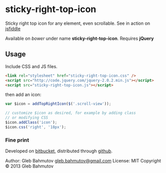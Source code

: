 # sticky-right-top-icon

Sticky right top icon for any element, even scrollable. See in action
on [jsfiddle](http://jsfiddle.net/gleb_bahmutov/r4MEx/2/)

Available on *bower* under name **sticky-right-top-icon**.
Requires **jQuery**

## Usage

Include CSS and JS files.

```html
<link rel="stylesheet" href="sticky-right-top-icon.css" />
<script src="http://code.jquery.com/jquery-2.0.2.min.js"></script>
<script src="sticky-right-top-icon.js"></script>
```

then add an icon:

```javascript
var $icon = addTopRightIcon($('.scroll-view'));

// customize $icon as desired, for example by adding class
// or modifying CSS
$icon.addClass('icon');
$icon.css('right', '18px');
```

### Fine print

Developed on [bitbucket](https://bitbucket.org/bahmutov/sticky-right-top-icon), distributed through [github](https://github.com/bahmutov/sticky-right-top-icon).

Author: Gleb Bahmutov <gleb.bahmutov@gmail.com>
License: MIT
Copyright &copy; 2013 Gleb Bahmutov